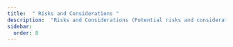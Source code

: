```yaml
---
title:  " Risks and Considerations "
description:  "Risks and Considerations (Potential risks and considerations for investors)"
sidebar:
  order: 8
---
```

